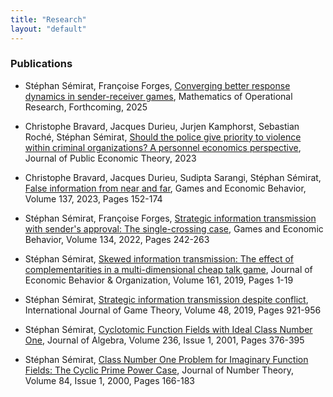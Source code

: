 ```yaml
---
title: "Research"
layout: "default"
---
```


### Publications

- Stéphan Sémirat, Françoise Forges, [Converging better response dynamics in sender-receiver games](https://cloud.univ-grenoble-alpes.fr/s/765YTDKyNcaLqsr), Mathematics of Operational Research, Forthcoming, 2025
- Christophe Bravard, Jacques Durieu, Jurjen Kamphorst, Sebastian Roché, Stéphan Sémirat, [Should the police give priority to violence within criminal organizations? A personnel economics perspective](https://doi.org/10.1111/jpet.12666), Journal of Public Economic Theory, 2023
- Christophe Bravard, Jacques Durieu, Sudipta Sarangi, Stéphan Sémirat, [False information from near and far](https://doi.org/10.1016/j.geb.2022.11.002), Games and Economic Behavior, Volume 137, 2023, Pages 152-174
- Stéphan Sémirat, Françoise Forges, [Strategic information transmission with sender's approval: The single-crossing case](https://doi.org/10.1016/j.geb.2022.05.004), Games and Economic Behavior, Volume 134, 2022, Pages 242-263
- Stéphan Sémirat, [Skewed information transmission: The effect of complementarities in a multi-dimensional cheap talk game](https://doi.org/10.1016/j.jebo.2019.03.012), Journal of Economic Behavior & Organization, Volume 161, 2019, Pages 1-19
- Stéphan Sémirat, [Strategic information transmission despite conflict](https://doi.org/10.1007/s00182-019-00668-2), International Journal of Game Theory, Volume 48, 2019, Pages 921-956

- Stéphan Sémirat, [Cyclotomic Function Fields with Ideal Class Number One](https://doi.org/10.1006/jabr.2000.8493), Journal of Algebra, Volume 236, Issue 1, 2001, Pages 376-395
- Stéphan Sémirat, [Class Number One Problem for Imaginary Function Fields: The Cyclic Prime Power Case](https://doi.org/10.1006/jnth.2000.2535), Journal of Number Theory, Volume 84, Issue 1, 2000, Pages 166-183